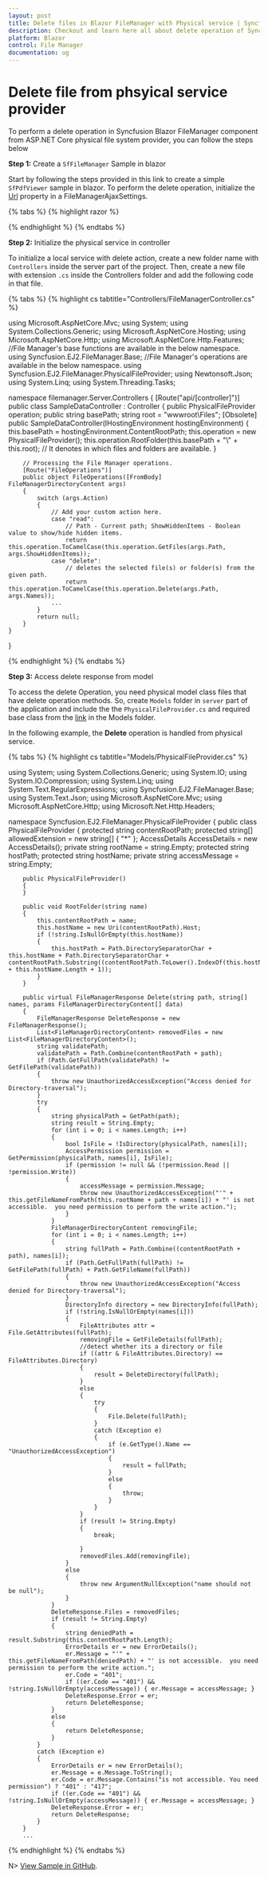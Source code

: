 ```yaml
---
layout: post
title: Delete files in Blazor FileManager with Physical service | Syncfusion
description: Checkout and learn here all about delete operation of Syncfusion Blazor FileManager component with physical service and more.
platform: Blazor
control: File Manager
documentation: ug
---
```


# Delete file from phsyical service provider

To perform a delete operation in Syncfusion Blazor FileManager component from ASP.NET Core physical file system provider, you can follow the steps below

**Step 1:** Create a `SfFileManager` Sample in blazor

Start by following the steps provided in this link to create a simple `SfPdfViewer` sample in blazor. To perform the delete operation, initialize the [Url](https://help.syncfusion.com/cr/blazor/Syncfusion.Blazor.FileManager.FileManagerAjaxSettings.html#Syncfusion_Blazor_FileManager_FileManagerAjaxSettings_Url) property in a FileManagerAjaxSettings.

{% tabs %}
{% highlight razor %}

<SfFileManager TValue="FileManagerDirectoryContent">
    <FileManagerAjaxSettings Url="/api/FileManager/FileOperations">
    </FileManagerAjaxSettings>
</SfFileManager>

{% endhighlight %}
{% endtabs %}

**Step 2:** Initialize the physical service in controller

To initialize a local service with delete action, create a new folder name with `Controllers` inside the server part of the project. Then, create a new file with extension `.cs` inside the Controllers folder and add the following code in that file.

{% tabs %}
{% highlight cs tabtitle="Controllers/FileManagerController.cs" %}

using Microsoft.AspNetCore.Mvc;
using System;
using System.Collections.Generic;
using Microsoft.AspNetCore.Hosting;
using Microsoft.AspNetCore.Http;
using Microsoft.AspNetCore.Http.Features;
//File Manager's base functions are available in the below namespace.
using Syncfusion.EJ2.FileManager.Base;
//File Manager's operations are available in the below namespace.
using Syncfusion.EJ2.FileManager.PhysicalFileProvider;
using Newtonsoft.Json;
using System.Linq;
using System.Threading.Tasks;

namespace filemanager.Server.Controllers
{
    [Route("api/[controller]")]
    public class SampleDataController : Controller
    {
        public PhysicalFileProvider operation;
        public string basePath;
        string root = "wwwroot\\Files";
        [Obsolete]
        public SampleDataController(IHostingEnvironment hostingEnvironment)
        {
            this.basePath = hostingEnvironment.ContentRootPath;
            this.operation = new PhysicalFileProvider();
            this.operation.RootFolder(this.basePath + "\\" + this.root); // It denotes in which files and folders are available.
        }

        // Processing the File Manager operations.
        [Route("FileOperations")]
        public object FileOperations([FromBody] FileManagerDirectoryContent args)
        {
            switch (args.Action)
            {
                // Add your custom action here.
                case "read":
                    // Path - Current path; ShowHiddenItems - Boolean value to show/hide hidden items.
                    return this.operation.ToCamelCase(this.operation.GetFiles(args.Path, args.ShowHiddenItems));
                case "delete":
                    // deletes the selected file(s) or folder(s) from the given path.
                    return this.operation.ToCamelCase(this.operation.Delete(args.Path, args.Names));
                ...
            }
            return null;
        }
    }
}

{% endhighlight %}
{% endtabs %}

**Step 3:** Access delete response from model

To access the delete Operation, you need physical model class files that have delete operation methods. So, create `Models` folder in `server` part of the application and include the the `PhysicalFileProvider.cs` and required base class from the [link](https://github.com/SyncfusionExamples/ej2-aspcore-file-provider/tree/master/Models) in the Models folder.

In the following example, the **Delete** operation is handled from physical service.

{% tabs %}
{% highlight cs tabtitle="Models/PhysicalFileProvider.cs" %}

﻿using System;
using System.Collections.Generic;
using System.IO;
using System.IO.Compression;
using System.Linq;
using System.Text.RegularExpressions;
using Syncfusion.EJ2.FileManager.Base;
using System.Text.Json;
using Microsoft.AspNetCore.Mvc;
using Microsoft.AspNetCore.Http;
using Microsoft.Net.Http.Headers;


namespace Syncfusion.EJ2.FileManager.PhysicalFileProvider
{
    public class PhysicalFileProvider 
    {
        protected string contentRootPath;
        protected string[] allowedExtension = new string[] { "*" };
        AccessDetails AccessDetails = new AccessDetails();
        private string rootName = string.Empty;
        protected string hostPath;
        protected string hostName;
        private string accessMessage = string.Empty;

        public PhysicalFileProvider()
        {
        }

        public void RootFolder(string name)
        {
            this.contentRootPath = name;
            this.hostName = new Uri(contentRootPath).Host;
            if (!string.IsNullOrEmpty(this.hostName))
            {
                this.hostPath = Path.DirectorySeparatorChar + this.hostName + Path.DirectorySeparatorChar + contentRootPath.Substring((contentRootPath.ToLower().IndexOf(this.hostName) + this.hostName.Length + 1));
            }
        }

        public virtual FileManagerResponse Delete(string path, string[] names, params FileManagerDirectoryContent[] data)
        {
            FileManagerResponse DeleteResponse = new FileManagerResponse();
            List<FileManagerDirectoryContent> removedFiles = new List<FileManagerDirectoryContent>();
            string validatePath;
            validatePath = Path.Combine(contentRootPath + path);
            if (Path.GetFullPath(validatePath) != GetFilePath(validatePath))
            {
                throw new UnauthorizedAccessException("Access denied for Directory-traversal");
            }
            try
            {
                string physicalPath = GetPath(path);
                string result = String.Empty;
                for (int i = 0; i < names.Length; i++)
                {
                    bool IsFile = !IsDirectory(physicalPath, names[i]);
                    AccessPermission permission = GetPermission(physicalPath, names[i], IsFile);
                    if (permission != null && (!permission.Read || !permission.Write))
                    {
                        accessMessage = permission.Message;
                        throw new UnauthorizedAccessException("'" + this.getFileNameFromPath(this.rootName + path + names[i]) + "' is not accessible.  you need permission to perform the write action.");
                    }
                }
                FileManagerDirectoryContent removingFile;
                for (int i = 0; i < names.Length; i++)
                {
                    string fullPath = Path.Combine((contentRootPath + path), names[i]);
                    if (Path.GetFullPath(fullPath) != GetFilePath(fullPath) + Path.GetFileName(fullPath))
                    {
                        throw new UnauthorizedAccessException("Access denied for Directory-traversal");
                    }
                    DirectoryInfo directory = new DirectoryInfo(fullPath);
                    if (!string.IsNullOrEmpty(names[i]))
                    {
                        FileAttributes attr = File.GetAttributes(fullPath);
                        removingFile = GetFileDetails(fullPath);
                        //detect whether its a directory or file
                        if ((attr & FileAttributes.Directory) == FileAttributes.Directory)
                        {
                            result = DeleteDirectory(fullPath);
                        }
                        else
                        {
                            try
                            {
                                File.Delete(fullPath);
                            }
                            catch (Exception e)
                            {
                                if (e.GetType().Name == "UnauthorizedAccessException")
                                {
                                    result = fullPath;
                                }
                                else
                                {
                                    throw;
                                }
                            }
                        }
                        if (result != String.Empty)
                        {
                            break;

                        }
                        removedFiles.Add(removingFile);
                    }
                    else
                    {
                        throw new ArgumentNullException("name should not be null");
                    }
                }
                DeleteResponse.Files = removedFiles;
                if (result != String.Empty)
                {
                    string deniedPath = result.Substring(this.contentRootPath.Length);
                    ErrorDetails er = new ErrorDetails();
                    er.Message = "'" + this.getFileNameFromPath(deniedPath) + "' is not accessible.  you need permission to perform the write action.";
                    er.Code = "401";
                    if ((er.Code == "401") && !string.IsNullOrEmpty(accessMessage)) { er.Message = accessMessage; }
                    DeleteResponse.Error = er;
                    return DeleteResponse;
                }
                else
                {
                    return DeleteResponse;
                }
            }
            catch (Exception e)
            {
                ErrorDetails er = new ErrorDetails();
                er.Message = e.Message.ToString();
                er.Code = er.Message.Contains("is not accessible. You need permission") ? "401" : "417";
                if ((er.Code == "401") && !string.IsNullOrEmpty(accessMessage)) { er.Message = accessMessage; }
                DeleteResponse.Error = er;
                return DeleteResponse;
            }
        }
        ...

{% endhighlight %}
{% endtabs %}

N> [View Sample in GitHub](https://github.com/SyncfusionExamples/Blazor-Getting-Started-Examples/tree/main/FileManager).